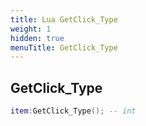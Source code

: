 ```yaml
---
title: Lua GetClick_Type
weight: 1
hidden: true
menuTitle: GetClick_Type
---
```

## GetClick_Type
```lua
item:GetClick_Type(); -- int
```